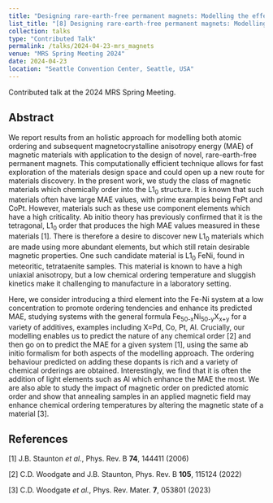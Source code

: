 ```yaml
---
title: "Designing rare-earth-free permanent magnets: Modelling the effect of alloying additions on atomic arrangements and subsequent magnetic anisotropy in L1<sub>0</sub> FeNi"
list_title: "[8] Designing rare-earth-free permanent magnets: Modelling the effect of alloying additions on atomic arrangements and subsequent magnetic anisotropy in L1<sub>0</sub> FeNi"
collection: talks
type: "Contributed Talk"
permalink: /talks/2024-04-23-mrs_magnets
venue: "MRS Spring Meeting 2024"
date: 2024-04-23
location: "Seattle Convention Center, Seattle, USA"
---
```


Contributed talk at the 2024 MRS Spring Meeting.

<h2>Abstract</h2>
We report results from an holistic approach for modelling both atomic ordering and subsequent magnetocrystalline anisotropy energy (MAE) of magnetic materials with application to the design of novel, rare-earth-free permanent magnets. This computationally efficient technique allows for fast exploration of the materials design space and could open up a new route for materials discovery.  In the present work, we study the class of magnetic materials which chemically order into the L1<sub>0</sub> structure. It is known that such materials often have large MAE values, with prime examples being FePt and CoPt. However, materials such as these use component elements which have a high criticality.  Ab initio theory has previously confirmed that it is the tetragonal, L1<sub>0</sub> order that produces the high MAE values measured in these materials [1]. There is therefore a desire to discover new L1<sub>0</sub> materials which are made using more abundant elements, but which still retain desirable magnetic properties.  One such candidate material is L1<sub>0</sub> FeNi, found in meteoritic, tetrataenite samples. This material is known to have a high uniaxial anisotropy, but a low chemical ordering temperature and sluggish kinetics make it challenging to manufacture in a laboratory setting.

Here, we consider introducing a third element into the Fe-Ni system at a low concentration to promote ordering tendencies and enhance its predicted MAE, studying systems with the general formula Fe<sub>50-x</sub>Ni<sub>50-y</sub>X<sub>x+y</sub> for a variety of additives, examples including X=Pd, Co, Pt, Al. Crucially, our modelling enables us to predict the nature of any chemical order [2] and then go on to predict the MAE for a given system [1], using the same ab initio formalism for both aspects of the modelling approach. The ordering behaviour predicted on adding these dopants is rich and a variety of chemical orderings are obtained.  Interestingly, we find that it is often the addition of light elements such as Al which enhance the MAE the most. We are also able to study the impact of magnetic order on predicted atomic order and show that annealing samples in an applied magnetic field may enhance chemical ordering temperatures by altering the magnetic state of a material [3]. 

<h2>References</h2>
[1] J.B. Staunton <i>et al.</i>, Phys. Rev. B <b>74</b>, 144411 (2006)

[2] C.D. Woodgate and J.B. Staunton, Phys. Rev. B <b>105</b>, 115124 (2022)

[3] C.D. Woodgate <i>et al.</i>, Phys. Rev. Mater. <b>7</b>, 053801 (2023)

